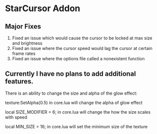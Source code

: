 # StarCursor Addon

## Major Fixes
1. Fixed an issue which would cause the cursor to be locked at max size and brightness
2. Fixed an issue where the cursor speed would lag the cursor at certain frame rates
3. Fixed an issue where the options file called a nonexistent function

## Currently I have no plans to add additional features.
There is an ability to change the size and alpha of the glow effect:

texture:SetAlpha(0.5) in core.lua will change the alpha of glow effect

local SIZE_MODIFIER = 6; in core.lua will change the how the size scales with speed

local MIN_SIZE = 16; in core.lua will set the minimum size of the texture
